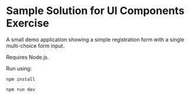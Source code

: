 # Sample Solution for UI Components Exercise

A small demo application showing a simple registration form with a single multi-choice form input.

Requires Node.js.

Run using:

`npm install`

`npm run dev`
